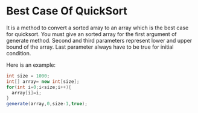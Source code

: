 # Best Case Of QuickSort

It is a method to convert a sorted array to an array which is the best case for quicksort. You must give an sorted array for the first argument of generate method. Second and third parameters represent lower and upper bound of the array. Last parameter always have to be true for initial condition.

Here is an example:
```java
int size = 1000;
int[] array= new int[size];
for(int i=0;i<size;i++){
  array[i]=i;
}
generate(array,0,size-1,true);
```

